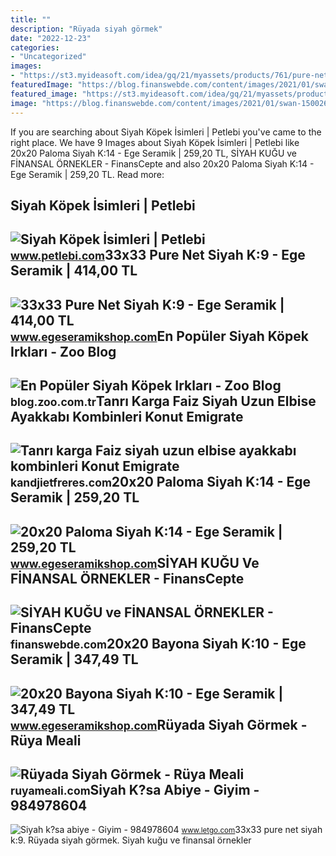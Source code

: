 ```yaml
---
title: ""
description: "Rüyada siyah görmek"
date: "2022-12-23"
categories:
- "Uncategorized"
images:
- "https://st3.myideasoft.com/idea/gq/21/myassets/products/761/pure-net-black-v-min.jpg?revision=1615556357"
featuredImage: "https://blog.finanswebde.com/content/images/2021/01/swan-1500267_1920.jpg"
featured_image: "https://st3.myideasoft.com/idea/gq/21/myassets/products/761/pure-net-black-v-min.jpg?revision=1615556357"
image: "https://blog.finanswebde.com/content/images/2021/01/swan-1500267_1920.jpg"
---
```


If you are searching about Siyah Köpek İsimleri | Petlebi you've came to the right place. We have 9 Images about Siyah Köpek İsimleri | Petlebi like 20x20 Paloma Siyah K:14 - Ege Seramik | 259,20 TL, SİYAH KUĞU ve FİNANSAL ÖRNEKLER - FinansCepte and also 20x20 Paloma Siyah K:14 - Ege Seramik | 259,20 TL. Read more:

Siyah Köpek İsimleri | Petlebi
------------------------------

 ![Siyah Köpek İsimleri | Petlebi](https://images.petlebi.com/v7/ptlb/up/gallery/siyah-erkek-kopek-isimleri-8191.jpeg) <small>www.petlebi.com</small>33x33 Pure Net Siyah K:9 - Ege Seramik | 414,00 TL
--------------------------------------------------

 ![33x33 Pure Net Siyah K:9 - Ege Seramik | 414,00 TL](https://st3.myideasoft.com/idea/gq/21/myassets/products/761/pure-net-black-v-min.jpg?revision=1615556357) <small>www.egeseramikshop.com</small>En Popüler Siyah Köpek Irkları - Zoo Blog
-----------------------------------------

 ![En Popüler Siyah Köpek Irkları - Zoo Blog](https://blog.zoo.com.tr/wp-content/uploads/siyah-kopek-irklari.jpg) <small>blog.zoo.com.tr</small>Tanrı Karga Faiz Siyah Uzun Elbise Ayakkabı Kombinleri Konut Emigrate
---------------------------------------------------------------------

 ![Tanrı karga Faiz siyah uzun elbise ayakkabı kombinleri Konut Emigrate](https://images.eyyo.com.tr/siyah-triko-yirtmac-detay-elbise-ate2052-uzun-elbiseler-36793-10-K.jpg) <small>kandjietfreres.com</small>20x20 Paloma Siyah K:14 - Ege Seramik | 259,20 TL
-------------------------------------------------

 ![20x20 Paloma Siyah K:14 - Ege Seramik | 259,20 TL](https://st.myideasoft.com/idea/gq/21/myassets/products/475/200x200plm93-min.jpg?revision=1629265412) <small>www.egeseramikshop.com</small>SİYAH KUĞU Ve FİNANSAL ÖRNEKLER - FinansCepte
---------------------------------------------

 ![SİYAH KUĞU ve FİNANSAL ÖRNEKLER - FinansCepte](https://blog.finanswebde.com/content/images/2021/01/swan-1500267_1920.jpg) <small>finanswebde.com</small>20x20 Bayona Siyah K:10 - Ege Seramik | 347,49 TL
-------------------------------------------------

 ![20x20 Bayona Siyah K:10 - Ege Seramik | 347,49 TL](https://st3.myideasoft.com/idea/gq/21/myassets/products/288/20x20-bayona.jpg?revision=1629272849) <small>www.egeseramikshop.com</small>Rüyada Siyah Görmek - Rüya Meali
--------------------------------

 ![Rüyada Siyah Görmek - Rüya Meali](http://ruyameali.com/wp-content/uploads/2017/05/Siyah.png) <small>ruyameali.com</small>Siyah K?sa Abiye - Giyim - 984978604
------------------------------------

 ![Siyah k?sa abiye - Giyim - 984978604](https://apollo-ireland.akamaized.net/v1/files/z6r7cjapdvv92-LETTR/image) <small>www.letgo.com</small>33x33 pure net siyah k:9. Rüyada siyah görmek. Si̇yah kuğu ve fi̇nansal örnekler

